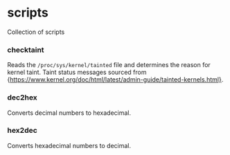 # scripts
Collection of scripts


### checktaint
Reads the `/proc/sys/kernel/tainted` file and determines the reason for kernel taint. Taint status messages sourced from {https://www.kernel.org/doc/html/latest/admin-guide/tainted-kernels.html}.

### dec2hex
Converts decimal numbers to hexadecimal.

### hex2dec
Converts hexadecimal numbers to decimal.
